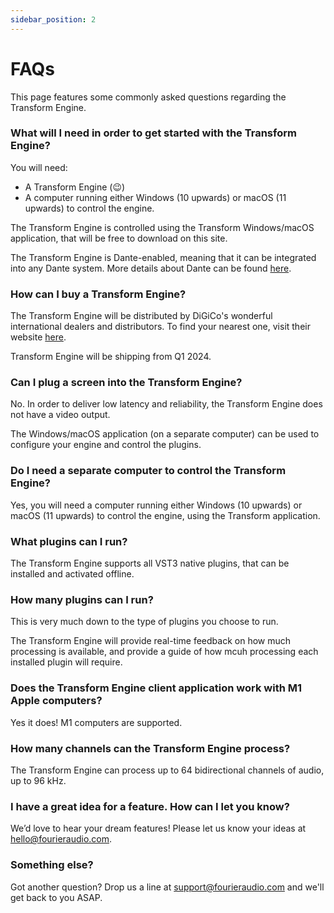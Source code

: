 ```yaml
---
sidebar_position: 2
---
```


# FAQs

This page features some commonly asked questions regarding the Transform Engine.

### What will I need in order to get started with the Transform Engine?

You will need:
* A Transform Engine (:wink:)
* A computer running either Windows (10 upwards) or macOS (11 upwards) to control the engine.

The Transform Engine is controlled using the Transform Windows/macOS application, that will be free to download on this site.

The Transform Engine is Dante-enabled, meaning that it can be integrated into any Dante system. More details about Dante can be found [here](https://www.audinate.com/video-series-getting-started-with-dante-audio-networking-training).

### How can I buy a Transform Engine?

The Transform Engine will be distributed by DiGiCo's wonderful international dealers and distributors. To find your nearest one, visit their website [here](https://digico.biz/digico-contacts/).

Transform Engine will be shipping from Q1 2024.

### Can I plug a screen into the Transform Engine?

No. In order to deliver low latency and reliability, the Transform Engine does not have a video output.

The Windows/macOS application (on a separate computer) can be used to configure your engine and control the plugins.

### Do I need a separate computer to control the Transform Engine?

Yes, you will need a computer running either Windows (10 upwards) or macOS (11 upwards) to control the engine, using the Transform application.

### What plugins can I run?

The Transform Engine supports all VST3 native plugins, that can be installed and activated offline.

### How many plugins can I run?

This is very much down to the type of plugins you choose to run.

The Transform Engine will provide real-time feedback on how much processing is available, and provide a guide of how mcuh processing each installed plugin will require.

### Does the Transform Engine client application work with M1 Apple computers?

Yes it does! M1 computers are supported.

### How many channels can the Transform Engine process?

The Transform Engine can process up to 64 bidirectional channels of audio, up to 96 kHz.

### I have a great idea for a feature. How can I let you know?

We’d love to hear your dream features! Please let us know your ideas at [hello@fourieraudio.com](mailto:hello@fourieraudio.com).

### Something else?

Got another question? Drop us a line at [support@fourieraudio.com](mailto:support@fourieraudio.com) and we'll get back to you ASAP.
